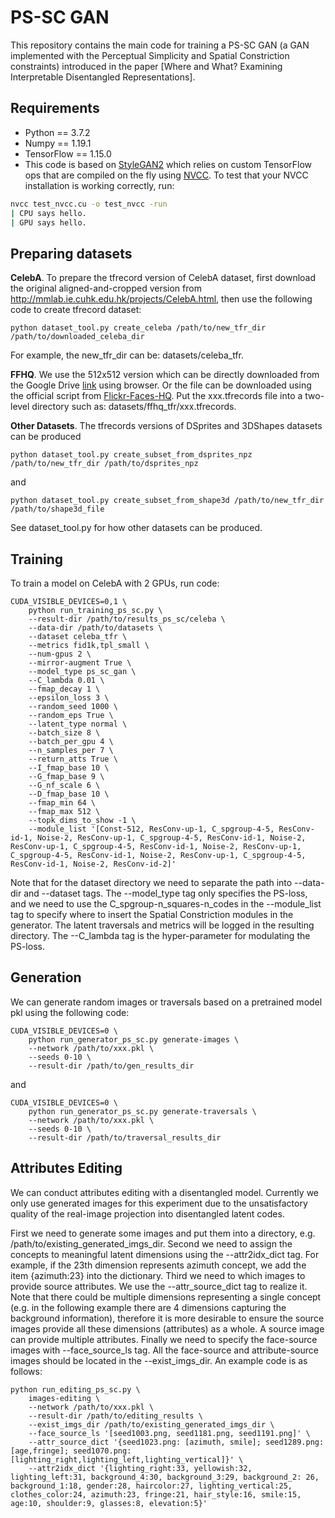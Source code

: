 # PS-SC GAN

This repository contains the main code for training a PS-SC GAN
(a GAN implemented with the Perceptual Simplicity and Spatial Constriction
constraints) introduced in the paper
[Where and What? Examining Interpretable Disentangled Representations].

## Requirements

* Python == 3.7.2
* Numpy == 1.19.1
* TensorFlow == 1.15.0
* This code is based on [StyleGAN2](https://github.com/NVlabs/stylegan2) which
relies on custom TensorFlow ops that are compiled on the fly using
[NVCC](https://docs.nvidia.com/cuda/cuda-compiler-driver-nvcc/index.html).
To test that your NVCC installation is working correctly, run:

```.bash
nvcc test_nvcc.cu -o test_nvcc -run
| CPU says hello.
| GPU says hello.
```

## Preparing datasets

**CelebA**.
To prepare the tfrecord version of CelebA dataset, first download the original aligned-and-cropped version
from http://mmlab.ie.cuhk.edu.hk/projects/CelebA.html, then use the following code to
create tfrecord dataset:
```
python dataset_tool.py create_celeba /path/to/new_tfr_dir /path/to/downloaded_celeba_dir
```
For example, the new_tfr_dir can be: datasets/celeba_tfr.

**FFHQ**.
We use the 512x512 version which can be directly downloaded from
the Google Drive [link](https://drive.google.com/u/0/uc?export=download&confirm=aAOF&id=1M-ulhD5h-J7sqSy5Y1njUY_80LPcrv3V)
using browser. Or the file can be downloaded using the official script from
[Flickr-Faces-HQ](https://github.com/NVlabs/ffhq-dataset).
Put the xxx.tfrecords file into a two-level directory such as: datasets/ffhq_tfr/xxx.tfrecords.

**Other Datasets**.
The tfrecords versions of DSprites and 3DShapes datasets can be produced
```
python dataset_tool.py create_subset_from_dsprites_npz /path/to/new_tfr_dir /path/to/dsprites_npz
```
and
```
python dataset_tool.py create_subset_from_shape3d /path/to/new_tfr_dir /path/to/shape3d_file
```
See dataset_tool.py for how other datasets can be produced.

## Training
To train a model on CelebA with 2 GPUs, run code:
```
CUDA_VISIBLE_DEVICES=0,1 \
    python run_training_ps_sc.py \
    --result-dir /path/to/results_ps_sc/celeba \
    --data-dir /path/to/datasets \
    --dataset celeba_tfr \
    --metrics fid1k,tpl_small \
    --num-gpus 2 \
    --mirror-augment True \
    --model_type ps_sc_gan \
    --C_lambda 0.01 \
    --fmap_decay 1 \
    --epsilon_loss 3 \
    --random_seed 1000 \
    --random_eps True \
    --latent_type normal \
    --batch_size 8 \
    --batch_per_gpu 4 \
    --n_samples_per 7 \
    --return_atts True \
    --I_fmap_base 10 \
    --G_fmap_base 9 \
    --G_nf_scale 6 \
    --D_fmap_base 10 \
    --fmap_min 64 \
    --fmap_max 512 \
    --topk_dims_to_show -1 \
    --module_list '[Const-512, ResConv-up-1, C_spgroup-4-5, ResConv-id-1, Noise-2, ResConv-up-1, C_spgroup-4-5, ResConv-id-1, Noise-2, ResConv-up-1, C_spgroup-4-5, ResConv-id-1, Noise-2, ResConv-up-1, C_spgroup-4-5, ResConv-id-1, Noise-2, ResConv-up-1, C_spgroup-4-5, ResConv-id-1, Noise-2, ResConv-id-2]'
```
Note that for the dataset directory we need to separate
the path into --data-dir and --dataset tags.
The --model_type tag only specifies the PS-loss, and
we need to use the C_spgroup-n_squares-n_codes in the --module_list tag
to specify where to insert the Spatial Constriction modules in the generator.
The latent traversals and metrics will be logged in the resulting directory.
The --C_lambda tag is the hyper-parameter for modulating the PS-loss.

## Generation
We can generate random images or traversals based on a pretrained model pkl
using the following code:
```
CUDA_VISIBLE_DEVICES=0 \
    python run_generator_ps_sc.py generate-images \
    --network /path/to/xxx.pkl \
    --seeds 0-10 \
    --result-dir /path/to/gen_results_dir
```
and
```
CUDA_VISIBLE_DEVICES=0 \
    python run_generator_ps_sc.py generate-traversals \
    --network /path/to/xxx.pkl \
    --seeds 0-10 \
    --result-dir /path/to/traversal_results_dir
```

## Attributes Editing
We can conduct attributes editing with a disentangled model.
Currently we only use generated images for this experiment due to the
unsatisfactory quality of the real-image projection into
disentangled latent codes.

First we need to generate some images and put them into a directory,
e.g. /path/to/existing_generated_imgs_dir.
Second we need to assign the concepts to meaningful latent dimensions
using the --attr2idx_dict tag. For example, if the 23th dimension
represents azimuth concept, we add the item {azimuth:23} into the dictionary.
Third we need to which images to provide source attributes. We use the
--attr_source_dict tag to realize it. Note that there could be multiple
dimensions representing a single concept (e.g. in the following example
there  are 4 dimensions capturing the background information),
therefore it is more desirable to ensure the source images provide all
these dimensions (attributes) as a whole.
A source image can provide multiple attributes.
Finally we need to specify the face-source images with --face_source_ls tag.
All the face-source and attribute-source images should be located in the
--exist_imgs_dir.
An example code is as follows:
```
python run_editing_ps_sc.py \
    images-editing \
    --network /path/to/xxx.pkl \
    --result-dir /path/to/editing_results \
    --exist_imgs_dir /path/to/existing_generated_imgs_dir \
    --face_source_ls '[seed1003.png, seed1181.png, seed1191.png]' \
    --attr_source_dict '{seed1023.png: [azimuth, smile]; seed1289.png: [age,fringe]; seed1070.png: [lighting_right,lighting_left,lighting_vertical]}' \
    --attr2idx_dict '{lighting_right:33, yellowish:32, lighting_left:31, background_4:30, background_3:29, background_2: 26, background_1:18, gender:28, haircolor:27, lighting_vertical:25, clothes_color:24, azimuth:23, fringe:21, hair_style:16, smile:15, age:10, shoulder:9, glasses:8, elevation:5}'
```

